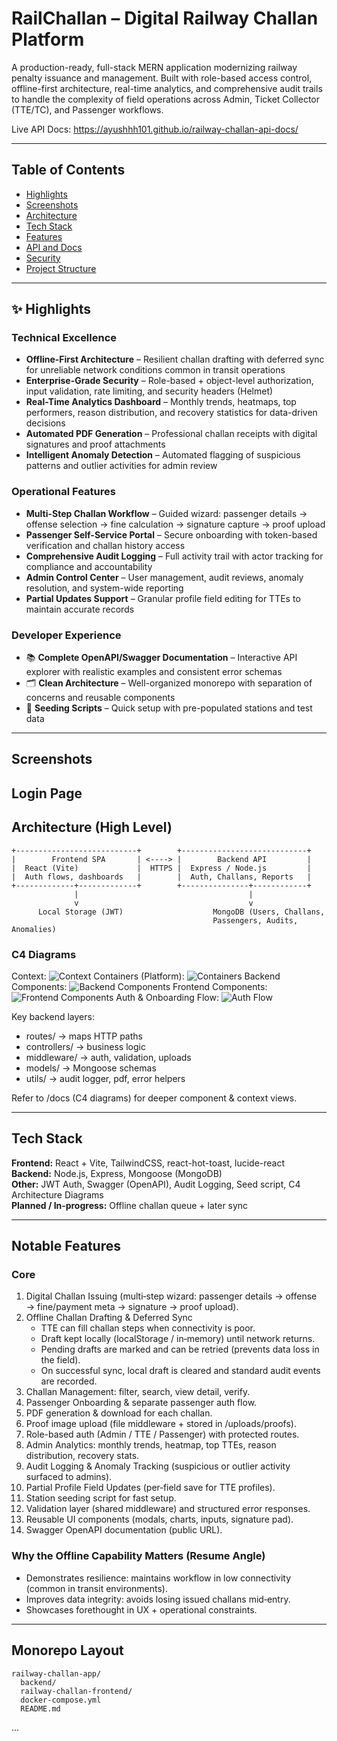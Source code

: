 # RailChallan – Digital Railway Challan Platform

A production-ready, full-stack MERN application modernizing railway penalty issuance and management. Built with role-based access control, offline-first architecture, real-time analytics, and comprehensive audit trails to handle the complexity of field operations across Admin, Ticket Collector (TTE/TC), and Passenger workflows.

Live API Docs: https://ayushhh101.github.io/railway-challan-api-docs/

---

## Table of Contents
- [Highlights](#highlights)
- [Screenshots](#screenshots)
- [Architecture](#architecture)
- [Tech Stack](#tech-stack)
- [Features](#features)
- [API and Docs](#api-and-docs)
- [Security](#security)
- [Project Structure](#project-structure)

---

## ✨ Highlights

### Technical Excellence
- **Offline-First Architecture** – Resilient challan drafting with deferred sync for unreliable network conditions common in transit operations
- **Enterprise-Grade Security** – Role-based + object-level authorization, input validation, rate limiting, and security headers (Helmet)
- **Real-Time Analytics Dashboard** – Monthly trends, heatmaps, top performers, reason distribution, and recovery statistics for data-driven decisions
- **Automated PDF Generation** – Professional challan receipts with digital signatures and proof attachments
- **Intelligent Anomaly Detection** – Automated flagging of suspicious patterns and outlier activities for admin review

### Operational Features
- **Multi-Step Challan Workflow** – Guided wizard: passenger details → offense selection → fine calculation → signature capture → proof upload
- **Passenger Self-Service Portal** – Secure onboarding with token-based verification and challan history access
- **Comprehensive Audit Logging** – Full activity trail with actor tracking for compliance and accountability
- **Admin Control Center** – User management, audit reviews, anomaly resolution, and system-wide reporting
- **Partial Updates Support** – Granular profile field editing for TTEs to maintain accurate records

### Developer Experience
- 📚 **Complete OpenAPI/Swagger Documentation** – Interactive API explorer with realistic examples and consistent error schemas
- 🗂️ **Clean Architecture** – Well-organized monorepo with separation of concerns and reusable components
- 🌱 **Seeding Scripts** – Quick setup with pre-populated stations and test data

---
## Screenshots

Login Page 
---

## Architecture (High Level)

```
+---------------------------+        +----------------------------+
|        Frontend SPA       | <----> |        Backend API         |
|  React (Vite)             |  HTTPS |  Express / Node.js         |
|  Auth flows, dashboards   |        |  Auth, Challans, Reports   |
+-------------+-------------+        +---------------+------------+
              |                                      |
              v                                      v
      Local Storage (JWT)                    MongoDB (Users, Challans,
                                             Passengers, Audits, Anomalies)
```

### C4 Diagrams
Context: ![Context](docs/architecture/l1_imresizer.png)
Containers (Platform): ![Containers](docs/architecture/l2_imresizer.png)
Backend Components: ![Backend Components](docs/architecture/l3_backend_imresizer.png)
Frontend Components: ![Frontend Components](docs/architecture/l3_frontend_imresizer.png)
Auth & Onboarding Flow: ![Auth Flow](docs/architecture/l3_backend_signup_imresizer.png)

Key backend layers:
- routes/ → maps HTTP paths
- controllers/ → business logic
- middleware/ → auth, validation, uploads
- models/ → Mongoose schemas
- utils/ → audit logger, pdf, error helpers

Refer to /docs (C4 diagrams) for deeper component & context views.

---
## Tech Stack

**Frontend:** React + Vite, TailwindCSS, react-hot-toast, lucide-react  
**Backend:** Node.js, Express, Mongoose (MongoDB)  
**Other:** JWT Auth, Swagger (OpenAPI), Audit Logging, Seed script, C4 Architecture Diagrams  
**Planned / In‑progress:** Offline challan queue + later sync

---
## Notable Features

### Core
1. Digital Challan Issuing (multi‑step wizard: passenger details → offense → fine/payment meta → signature → proof upload).
2. Offline Challan Drafting & Deferred Sync  
   - TTE can fill challan steps when connectivity is poor.  
   - Draft kept locally (localStorage / in‑memory) until network returns.  
   - Pending drafts are marked and can be retried (prevents data loss in the field).  
   - On successful sync, local draft is cleared and standard audit events are recorded.  
3. Challan Management: filter, search, view detail, verify.
4. Passenger Onboarding & separate passenger auth flow.
5. PDF generation & download for each challan.
6. Proof image upload (file middleware + stored in /uploads/proofs).
7. Role-based auth (Admin / TTE / Passenger) with protected routes.
8. Admin Analytics: monthly trends, heatmap, top TTEs, reason distribution, recovery stats.
9. Audit Logging & Anomaly Tracking (suspicious or outlier activity surfaced to admins).
10. Partial Profile Field Updates (per‑field save for TTE profiles).
11. Station seeding script for fast setup.
12. Validation layer (shared middleware) and structured error responses.
13. Reusable UI components (modals, charts, inputs, signature pad).
14. Swagger OpenAPI documentation (public URL).

### Why the Offline Capability Matters (Resume Angle)
- Demonstrates resilience: maintains workflow in low connectivity (common in transit environments).
- Improves data integrity: avoids losing issued challans mid‑entry.
- Showcases forethought in UX + operational constraints.

---

## Monorepo Layout

```
railway-challan-app/
  backend/
  railway-challan-frontend/
  docker-compose.yml
  README.md
```

...